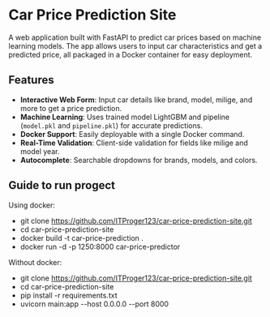 # Car Price Prediction Site

A web application built with FastAPI to predict car prices based on machine learning models. The app allows users to input car characteristics and get a predicted price, all packaged in a Docker container for easy deployment.

## Features
- **Interactive Web Form**: Input car details like brand, model, milige, and more to get a price prediction.
- **Machine Learning**: Uses trained model LightGBM and pipeline (`model.pkl` and `pipeline.pkl`) for accurate predictions.
- **Docker Support**: Easily deployable with a single Docker command.
- **Real-Time Validation**: Client-side validation for fields like milige and model year.
- **Autocomplete**: Searchable dropdowns for brands, models, and colors.

## Guide to run progect
Using docker:
- git clone https://github.com/ITProger123/car-price-prediction-site.git
- cd car-price-prediction-site
- docker build -t car-price-prediction .
- docker run -d -p 1250:8000 car-price-predictor

Without docker:
- git clone https://github.com/ITProger123/car-price-prediction-site.git
- cd car-price-prediction-site
- pip install -r requirements.txt
- uvicorn main:app --host 0.0.0.0 --port 8000
